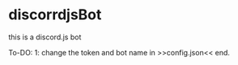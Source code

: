 # discorrdjsBot
this is a discord.js bot

To-DO:
1: change the token and bot name in >>config.json<<
end.
